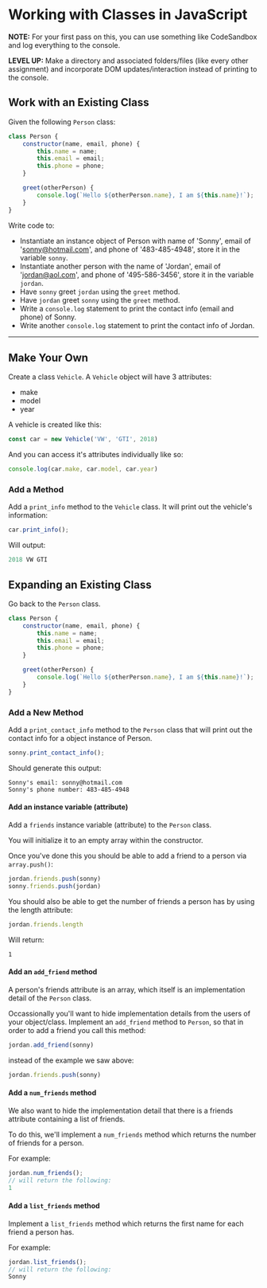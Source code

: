 # Working with Classes in JavaScript

**NOTE:** For your first pass on this, you can use something like CodeSandbox and log everything to the console.

**LEVEL UP:** Make a directory and associated folders/files (like every other assignment) and incorporate DOM updates/interaction instead of printing to the console.

## Work with an Existing Class

Given the following `Person` class:

```js
class Person {
    constructor(name, email, phone) {
        this.name = name;
        this.email = email;
        this.phone = phone;
    }

    greet(otherPerson) {
        console.log(`Hello ${otherPerson.name}, I am ${this.name}!`);
    }
}
```

Write code to:

- Instantiate an instance object of Person with name of 'Sonny', email of '<sonny@hotmail.com>', and phone of '483-485-4948', store it in the variable `sonny`.
- Instantiate another person with the name of 'Jordan', email of '<jordan@aol.com>', and phone of '495-586-3456', store it in the variable `jordan`.
- Have `sonny` greet `jordan` using the `greet` method.
- Have `jordan` greet `sonny` using the `greet` method.
- Write a `console.log` statement to print the contact info (email and phone) of Sonny.
- Write another `console.log` statement to print the contact info of Jordan.

---

## Make Your Own

Create a class `Vehicle`. A `Vehicle` object will have 3 attributes:

- make
- model
- year

A vehicle is created like this:

```js
const car = new Vehicle('VW', 'GTI', 2018)
```

And you can access it's attributes individually like so:

```js
console.log(car.make, car.model, car.year)
```

### Add a Method

Add a `print_info` method to the `Vehicle` class. It will print out the vehicle's information:

```js
car.print_info();
```

Will output:

```js
2018 VW GTI
```

## Expanding an Existing Class

Go back to the `Person` class.

```js
class Person {
    constructor(name, email, phone) {
        this.name = name;
        this.email = email;
        this.phone = phone;
    }

    greet(otherPerson) {
        console.log(`Hello ${otherPerson.name}, I am ${this.name}!`);
    }
}
```

### Add a New Method

Add a `print_contact_info` method to the `Person` class that will print out the contact info for a object instance of Person.

```js
sonny.print_contact_info();
```

Should generate this output:

```
Sonny's email: sonny@hotmail.com
Sonny's phone number: 483-485-4948
```

#### Add an instance variable (attribute)

Add a `friends` instance variable (attribute) to the `Person` class.

You will initialize it to an empty array within the constructor.

Once you've done this you should be able to add a friend to a person via `array.push()`:

```js
jordan.friends.push(sonny)
sonny.friends.push(jordan)
```

You should also be able to get the number of friends a person has by using the length attribute:

```js
jordan.friends.length
```

Will return:

```
1
```

#### Add an `add_friend` method

A person's friends attribute is an array, which itself  is an implementation detail of the `Person` class.

Occassionally you'll want to hide implementation details from the users of your object/class. Implement an `add_friend` method to `Person`, so that in order to add a friend you call this method:

```js
jordan.add_friend(sonny)
```

instead of the example we saw above:

```js
jordan.friends.push(sonny)
```

#### Add a `num_friends` method

We also want to hide the implementation detail that there is a friends attribute containing a list of friends.

To do this, we'll implement a `num_friends` method which returns the number of friends for a person.

For example:

```js
jordan.num_friends();
// will return the following:
1
```
#### Add a `list_friends` method

Implement a `list_friends` method which returns the first name for each friend a person has.

For example:

```js
jordan.list_friends();
// will return the following:
Sonny
```
